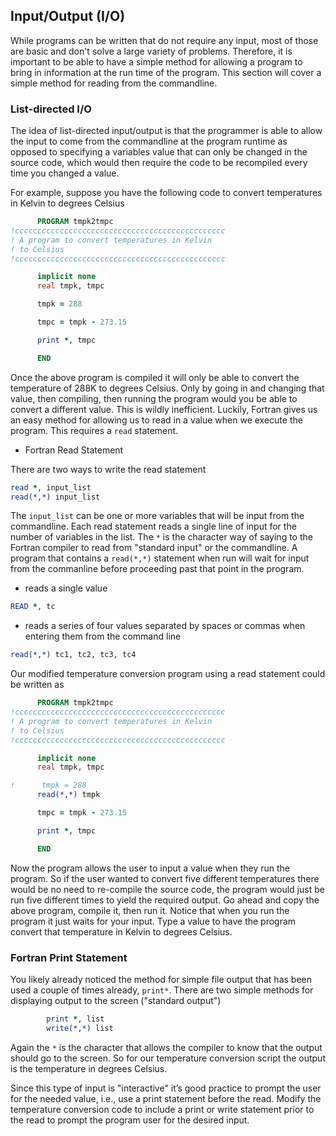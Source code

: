 ## Input/Output (I/O)

While programs can be written that do not require any input, most of those are basic and don't solve a large variety of problems. Therefore, it is important to be able to have a simple method for allowing a program to bring in information at the run time of the program. This section will cover a simple method for reading from the commandline.

### List-directed I/O

The idea of list-directed input/output is that the programmer is able to allow the input to come from the commandline at the program runtime as opposed to specifying a variables value that can only be changed in the source code, which would then require the code to be recompiled every time you changed a value.

For example, suppose you have the following code to convert temperatures in Kelvin to degrees Celsius

```fortran
      PROGRAM tmpk2tmpc
!ccccccccccccccccccccccccccccccccccccccccccccccc
! A program to convert temperatures in Kelvin
! to Celsius
!ccccccccccccccccccccccccccccccccccccccccccccccc

      implicit none
      real tmpk, tmpc

      tmpk = 288

      tmpc = tmpk - 273.15

      print *, tmpc

      END
```

Once the above program is compiled it will only be able to convert the temperature of 288K to degrees Celsius. Only by going in and changing that value, then compiling, then running the program would you be able to convert a different value. This is wildly inefficient. Luckily, Fortran gives us an easy method for allowing us to read in a value when we execute the program. This requires a `read` statement.

* Fortran Read Statement

There are two ways to write the read statement
```fortran
read *, input_list
read(*,*) input_list
```
The `input_list` can be one or more variables that will be input from the commandline. Each read statement reads a single line of input for the number of variables in the list. The `*` is the character way of saying to the Fortran compiler to read from "standard input" or the commandline. A program that contains a `read(*,*)` statement when run will wait for input from the commanline before proceeding past that point in the program.
* reads a single value
```fortran
READ *, tc
```
* reads a series of four values separated by spaces or commas when entering them from the command line
```fortran
read(*,*) tc1, tc2, tc3, tc4
```
Our modified temperature conversion program using a read statement could be written as

```fortran
      PROGRAM tmpk2tmpc
!ccccccccccccccccccccccccccccccccccccccccccccccc
! A program to convert temperatures in Kelvin
! to Celsius
!ccccccccccccccccccccccccccccccccccccccccccccccc

      implicit none
      real tmpk, tmpc

!      tmpk = 288
      read(*,*) tmpk

      tmpc = tmpk - 273.15

      print *, tmpc

      END
```
Now the program allows the user to input a value when they run the program. So if the user wanted to convert five different temperatures there would be no need to re-compile the source code, the program would just be run five different times to yield the required output. Go ahead and copy the above program, compile it, then run it. Notice that when you run the program it just waits for your input. Type a value to have the program convert that temperature in Kelvin to degrees Celsius.

### Fortran Print Statement

You likely already noticed the method for simple file output that has been used a couple of times already, `print*`. There are two simple methods for displaying output to the screen ("standard output")

```fortran
		print *, list
		write(*,*) list
```		
Again the `*` is the character that allows the compiler to know that the output should go to the screen. So for our temperature conversion script the output is the temperature in degrees Celsius.


Since this type of input is "interactive" it’s good practice to prompt the user for the needed value, i.e., use a print statement before the read. Modify the temperature conversion code to include a print or write statement prior to the read to prompt the program user for the desired input.
